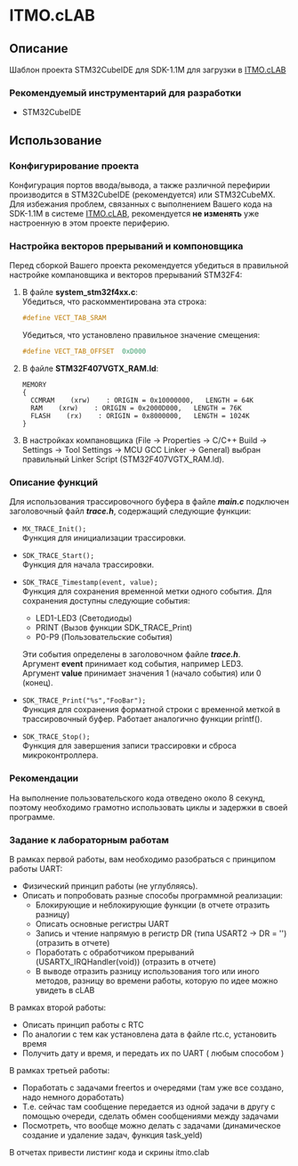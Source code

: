 # ITMO.cLAB
## Описание
Шаблон проекта STM32CubeIDE для SDK-1.1M для загрузки в [ITMO.cLAB](https://sdk.ifmo.ru)
### Рекомендуемый инструментарий для разработки
- STM32CubeIDE
## Использование
### Конфигурирование проекта
Конфигурация портов ввода/вывода, а также различной перефирии производится в STM32CubeIDE (рекомендуется) или STM32CubeMX.<br>
Для избежания проблем, связанных с выполнением Вашего кода на SDK-1.1M в системе [ITMO.cLAB](https://sdk.ifmo.ru), рекомендуется **не изменять** уже настроенную в этом проекте периферию.
### Настройка векторов прерываний и компоновщика
Перед сборкой Вашего проекта рекомендуется убедиться в правильной настройке компановщика и векторов прерываний STM32F4:
1. В файле **system_stm32f4xx.c**:<br>
    Убедиться, что раскомментирована эта строка:
    ``` c
    #define VECT_TAB_SRAM
    ```
    Убедиться, что установлено правильное значение смещения:
    ``` c
    #define VECT_TAB_OFFSET  0xD000
    ```
2. В файле **STM32F407VGTX_RAM.ld**:
    ```
    MEMORY
    {
      CCMRAM    (xrw)    : ORIGIN = 0x10000000,   LENGTH = 64K
      RAM    (xrw)    : ORIGIN = 0x2000D000,   LENGTH = 76K
      FLASH    (rx)    : ORIGIN = 0x8000000,   LENGTH = 1024K
    }
    ```
3. В настройках компановщика (File -> Properties -> C/C++ Build -> Settings -> Tool Settings -> MCU GCC Linker -> General) выбран правильный Linker Script (STM32F407VGTX_RAM.ld).
### Описание функций
Для использования трассировочного буфера в файле ***main.c*** подключен заголовочный файл ***trace.h***, содержащий следующие функции:
 - ``` MX_TRACE_Init(); ```<br>
 Функция для инициализации трассировки.
 - ``` SDK_TRACE_Start(); ```<br>
 Функция для начала трассировки.
 - ``` SDK_TRACE_Timestamp(event, value); ```<br>
 Функция для сохранения временной метки одного события. Для сохранения доступны следующие события:
    - LED1-LED3 (Светодиоды)
    - PRINT (Вызов функции SDK_TRACE_Print)
    - P0-P9 (Пользовательские события)<br>

    Эти события определены в заголовочном файле ***trace.h***.<br>
    Аргумент **event** принимает код события, например LED3.<br>
    Аргумент **value** принимает значения 1 (начало события) или 0 (конец).

 - ``` SDK_TRACE_Print("%s","FooBar"); ```<br>
 Функция для сохранения форматной строки с временной меткой в трассировочный буфер. Работает аналогично функции printf().
 - ``` SDK_TRACE_Stop(); ```<br>
  Функция для завершения записи трассировки и сброса микроконтроллера.
### Рекомендации
На выполнение пользовательского кода отведено около 8 секунд, поэтому необходимо грамотно использовать циклы и задержки в своей программе.
 
### Задание к лабораторным работам
В рамках первой работы, вам необходимо разобраться с принципом работы UART:
 - Физический принцип работы (не углубляясь).
 - Описать и попробовать разные способы программной реализации:
	+ Блокирующие и неблокирующие функции (в отчете отразить разницу)
	+ Описать основные регистры UART
	+ Запись и чтение напрямую в регистр DR (типа USART2 -> DR = '<byte>') (отразить в отчете)
	+ Поработать с обработчиком прерываний (USARTX_IRQHandler(void)) (отразить в отчете)
	+ В выводе отразить разницу использования того или иного методов, разницу во времени работы, которую по идее можно увидеть в cLAB
	
В рамках второй работы:
 - Описать принцип работы с RTC
 - По аналогии с тем как установлена дата в файле rtc.c, установить время
 - Получить дату и время, и передать их по UART ( любым способом )
 
В рамках третьей работы:
 - Поработать с задачами freertos и очередями (там уже все создано, надо немного доработать)
 - Т.е. сейчас там сообщение передается из одной задачи в другу с помощью очереди, сделать обмен сообщениями между задачами
 - Посмотреть, что вообще можно делать с задачами (динамическое создание и удаление задач, функция task_yeld)
 
 В отчетах привести листинг кода и скрины itmo.clab